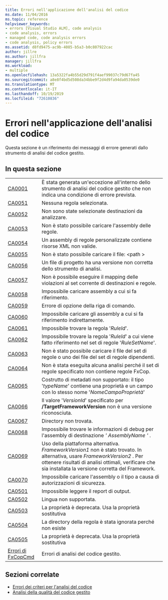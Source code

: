 ```yaml
---
title: Errori nell'applicazione dell'analisi del codice
ms.date: 11/04/2016
ms.topic: reference
helpviewer_keywords:
- errors [Visual Studio ALM], code analysis
- code analysis, errors
- managed code, code analysis errors
- code analysis, policy errors
ms.assetid: d8fd9475-ac9b-4085-b5a3-b0c807922cac
author: jillre
ms.author: jillfra
manager: jillfra
ms.workload:
- multiple
ms.openlocfilehash: 13a5322fa4b55d29d791f4aef99037c79d67fa45
ms.sourcegitcommit: a8e8f4bd5d508da34bbe9f2d4d9fa94da0539de0
ms.translationtype: MT
ms.contentlocale: it-IT
ms.lasthandoff: 10/19/2019
ms.locfileid: "72610836"
---
```

# <a name="code-analysis-application-errors"></a>Errori nell'applicazione dell'analisi del codice

Questa sezione è un riferimento dei messaggi di errore generati dallo strumento di analisi del codice gestito.

## <a name="in-this-section"></a>In questa sezione

|||
|-|-|
|[CA0001](ca0001.md)|È stata generata un'eccezione all'interno dello strumento di analisi del codice gestito che non indica una condizione di errore prevista.|
|[CA0051](ca0051.md)|Nessuna regola selezionata.|
|[CA0052](ca0052.md)|Non sono state selezionate destinazioni da analizzare.|
|[CA0053](ca0053.md)|Non è stato possibile caricare l'assembly delle regole.|
|[CA0054](ca0054.md)|Un assembly di regole personalizzate contiene risorse XML non valide.|
|[CA0055](ca0055.md)|Non è stato possibile caricare il file: \<path >|
|[CA0056](ca0056.md)|Un file di progetto ha una versione non corretta dello strumento di analisi.|
|[CA0057](ca0057.md)|Non è possibile eseguire il mapping delle violazioni al set corrente di destinazioni e regole.|
|[CA0058](ca0058.md)|Impossibile caricare assembly a cui si fa riferimento.|
|[CA0059](ca0059.md)|Errore di opzione della riga di comando.|
|[CA0060](ca0060.md)|Impossibile caricare gli assembly a cui si fa riferimento indirettamente.|
|[CA0061](ca0061.md)|Impossibile trovare la regola '*RuleId*'.|
|[CA0062](ca0062.md)|Impossibile trovare la regola '*RuleId*' a cui viene fatto riferimento nel set di regole '*RuleSetName*'.|
|[CA0063](ca0063.md)|Non è stato possibile caricare il file del set di regole o uno dei file del set di regole dipendenti.|
|[CA0064](ca0064.md)|Non è stata eseguita alcuna analisi perché il set di regole specificato non contiene regole FxCop.|
|[CA0065](ca0065.md)|Costrutto di metadati non supportato: il tipo '*typeName*' contiene una proprietà e un campo con lo stesso nome '*NomeCampoProprietà*'|
|[CA0066](ca0066.md)|Il valore '*VersionId*' specificato per **/TargetFrameworkVersion** non è una versione riconosciuta.|
|[CA0067](ca0067.md)|Directory non trovata.|
|[CA0068](ca0068.md)|Impossibile trovare le informazioni di debug per l'assembly di destinazione *' AssemblyName '* .|
|[CA0069](ca0069.md)|Uso della piattaforma alternativa. *FrameworkVersion1* non è stato trovato. In alternativa, usare *FrameworkVersion2* . Per ottenere risultati di analisi ottimali, verificare che sia installata la versione corretta del Framework.|
|[CA0070](ca0070.md)|Impossibile caricare l'assembly o il tipo a causa di autorizzazioni di sicurezza.|
|[CA0501](ca0501.md)|Impossibile leggere il report di output.|
|[CA0502](ca0502.md)|Lingua non supportata.|
|[CA0503](ca0503.md)|La proprietà è deprecata. Usa la proprietà sostitutiva|
|[CA0504](ca0504.md)|La directory della regola è stata ignorata perché non esiste|
|[CA0505](ca0505.md)|La proprietà è deprecata. Usa la proprietà sostitutiva|
|[Errori di FxCopCmd](fxcopcmd-errors.md)|Errori di analisi del codice gestito.|

## <a name="related-sections"></a>Sezioni correlate

- [Errori dei criteri per l'analisi del codice](../code-quality/code-analysis-policy-errors.md)
- [Analisi della qualità del codice gestito](../code-quality/code-analysis-for-managed-code-overview.md)
